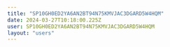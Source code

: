 ```yaml
---
title: "SP10GH0ED2YA6AN2BT94N75KMVJAC3DGARD5W4HQM"
date: 2024-03-27T10:18:00.225Z
user: SP10GH0ED2YA6AN2BT94N75KMVJAC3DGARD5W4HQM
layout: "users"
---
```

    